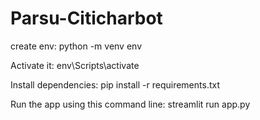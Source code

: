 # Parsu-Citicharbot
create env:
python -m venv env

Activate it:
env\Scripts\activate

Install dependencies:
pip install -r requirements.txt

Run the app using this command line: 
streamlit run app.py
